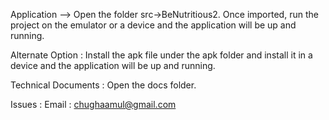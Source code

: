 Application -->
Open the folder src->BeNutritious2.
Once imported, run the project on the emulator or a device and the application will be up and running.

Alternate Option :
Install the apk file under the apk folder and install it in a device and the application will be up and running.

Technical Documents : 
Open the docs folder.

Issues : 
Email : chughaamul@gmail.com
